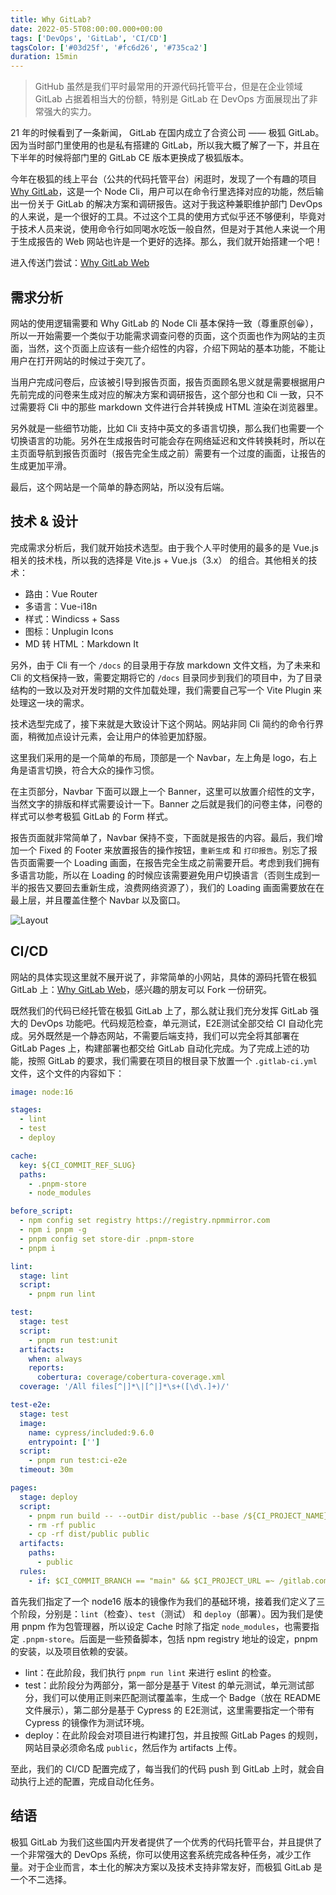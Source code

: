 ```yaml
---
title: Why GitLab?
date: 2022-05-5T08:00:00.000+00:00
tags: ['DevOps', 'GitLab', 'CI/CD']
tagsColor: ['#03d25f', '#fc6d26', '#735ca2']
duration: 15min
---
```


<blockquote>
GitHub 虽然是我们平时最常用的开源代码托管平台，但是在企业领域 GitLab 占据着相当大的份额，特别是 GitLab 在 DevOps 方面展现出了非常强大的实力。
</blockquote>

21 年的时候看到了一条新闻，<vscode-icons-file-type-gitlab /> GitLab 在国内成立了合资公司 —— 极狐 GitLab。因为当时部门里使用的也是私有搭建的 GitLab，所以我大概了解了一下，并且在下半年的时候将部门里的 GitLab CE 版本更换成了极狐版本。

今年在极狐的线上平台（公共的代码托管平台）闲逛时，发现了一个有趣的项目 [Why GitLab](https://jihulab.com/gitlab-cn/why-gitlab)，这是一个 Node Cli，用户可以在命令行里选择对应的功能，然后输出一份关于 GitLab 的解决方案和调研报告。这对于我这种兼职维护部门 DevOps 的人来说，是一个很好的工具。不过这个工具的使用方式似乎还不够便利，毕竟对于技术人员来说，使用命令行如同喝水吃饭一般自然，但是对于其他人来说一个用于生成报告的 Web 网站也许是一个更好的选择。那么，我们就开始搭建一个吧！

进入传送门尝试：[Why GitLab Web](https://archergu.gitlab.io/why-gitlab-web/)

## 需求分析

网站的使用逻辑需要和 Why GitLab 的 Node Cli 基本保持一致（尊重原创😀），所以一开始需要一个类似于功能需求调查问卷的页面，这个页面也作为网站的主页面，当然，这个页面上应该有一些介绍性的内容，介绍下网站的基本功能，不能让用户在打开网站的时候过于突兀了。

当用户完成问卷后，应该被引导到报告页面，报告页面顾名思义就是需要根据用户先前完成的问卷来生成对应的解决方案和调研报告，这个部分也和 Cli 一致，只不过需要将 Cli 中的那些 markdown 文件进行合并转换成 HTML 渲染在浏览器里。

另外就是一些细节功能，比如 Cli 支持中英文的多语言切换，那么我们也需要一个切换语言的功能。另外在生成报告时可能会存在网络延迟和文件转换耗时，所以在主页面导航到报告页面时（报告完全生成之前）需要有一个过度的画面，让报告的生成更加平滑。

最后，这个网站是一个简单的静态网站，所以没有后端。

## 技术 & 设计

完成需求分析后，我们就开始技术选型。由于我个人平时使用的最多的是 <vscode-icons-file-type-vue /> Vue.js 相关的技术栈，所以我的选择是 <vscode-icons-file-type-vite /> Vite.js + <vscode-icons-file-type-vue /> Vue.js（3.x） 的组合。其他相关的技术：
- 路由：Vue Router
- 多语言：Vue-i18n
- 样式：Windicss + Sass
- 图标：Unplugin Icons
- MD 转 HTML：Markdown It

另外，由于 Cli 有一个 `/docs` 的目录用于存放 markdown 文件文档，为了未来和 Cli 的文档保持一致，需要定期将它的 `/docs` 目录同步到我们的项目中，为了目录结构的一致以及对开发时期的文件加载处理，我们需要自己写一个 Vite Plugin 来处理这一块的需求。

技术选型完成了，接下来就是大致设计下这个网站。网站非同 Cli 简约的命令行界面，稍微加点设计元素，会让用户的体验更加舒服。

这里我们采用的是一个简单的布局，顶部是一个 Navbar，左上角是 logo，右上角是语言切换，符合大众的操作习惯。

在主页部分，Navbar 下面可以跟上一个 Banner，这里可以放置介绍性的文字，当然文字的排版和样式需要设计一下。Banner 之后就是我们的问卷主体，问卷的样式可以参考极狐 GitLab 的 Form 样式。

报告页面就非常简单了，Navbar 保持不变，下面就是报告的内容。最后，我们增加一个 Fixed 的 Footer 来放置报告的操作按钮，`重新生成` 和 `打印报告`。别忘了报告页面需要一个 Loading 画面，在报告完全生成之前需要开启。考虑到我们拥有多语言功能，所以在 Loading 的时候应该需要避免用户切换语言（否则生成到一半的报告又要回去重新生成，浪费网络资源了），我们的 Loading 画面需要放在在最上层，并且覆盖住整个 Navbar 以及窗口。

![Layout](/images/why-gitlab-layout.jpg)

## CI/CD 

网站的具体实现这里就不展开说了，非常简单的小网站，具体的源码托管在极狐 GitLab 上：[Why GitLab Web](https://jihulab.com/ArcherGu/why-gitlab-web)，感兴趣的朋友可以 Fork 一份研究。

既然我们的代码已经托管在极狐 GitLab 上了，那么就让我们充分发挥 GitLab 强大的 DevOps 功能吧。代码规范检查，单元测试，E2E测试全部交给 CI 自动化完成。另外既然是一个静态网站，不需要后端支持，我们可以完全将其部署在 GitLab Pages 上，构建部署也都交给 GitLab 自动化完成。为了完成上述的功能，按照 GitLab 的要求，我们需要在项目的根目录下放置一个 `.gitlab-ci.yml` 文件，这个文件的内容如下：
```yml
image: node:16

stages:
  - lint
  - test
  - deploy

cache:
  key: ${CI_COMMIT_REF_SLUG}
  paths:
    - .pnpm-store
    - node_modules

before_script:
  - npm config set registry https://registry.npmmirror.com
  - npm i pnpm -g
  - pnpm config set store-dir .pnpm-store
  - pnpm i

lint:
  stage: lint
  script:
    - pnpm run lint

test:
  stage: test
  script:
    - pnpm run test:unit
  artifacts:
    when: always
    reports:
      cobertura: coverage/cobertura-coverage.xml
  coverage: '/All files[^|]*\|[^|]*\s+([\d\.]+)/'

test-e2e:
  stage: test
  image:
    name: cypress/included:9.6.0
    entrypoint: ['']
  script:
    - pnpm run test:ci-e2e
  timeout: 30m

pages:
  stage: deploy
  script:
    - pnpm run build -- --outDir dist/public --base /${CI_PROJECT_NAME}/
    - rm -rf public
    - cp -rf dist/public public
  artifacts:
    paths:
      - public
  rules:
    - if: $CI_COMMIT_BRANCH == "main" && $CI_PROJECT_URL =~ /gitlab.com/
```

首先我们指定了一个 node16 版本的镜像作为我们的基础环境，接着我们定义了三个阶段，分别是：`lint`（检查）、`test`（测试） 和 `deploy`（部署）。因为我们是使用 <vscode-icons-file-type-light-pnpm/> pnpm 作为包管理器，所以设定 Cache 时除了指定 `node_modules`，也需要指定 `.pnpm-store`。后面是一些预备脚本，包括 npm registry 地址的设定，pnpm 的安装，以及项目依赖的安装。

- lint：在此阶段，我们执行 `pnpm run lint` 来进行 eslint 的检查。
- test：此阶段分为两部分，第一部分是基于 <vscode-icons-file-type-vitest/> Vitest 的单元测试，单元测试部分，我们可以使用正则来匹配测试覆盖率，生成一个 Badge（放在 README 文件展示），第二部分是基于 <vscode-icons-file-type-cypress/> Cypress 的 E2E测试，这里需要指定一个带有 Cypress 的镜像作为测试环境。
- deploy：在此阶段会对项目进行构建打包，并且按照 GitLab Pages 的规则，网站目录必须命名成 `public`，然后作为 artifacts 上传。

至此，我们的 CI/CD 配置完成了，每当我们的代码 push 到 GitLab 上时，就会自动执行上述的配置，完成自动化任务。

## 结语

极狐 GitLab 为我们这些国内开发者提供了一个优秀的代码托管平台，并且提供了一个非常强大的 DevOps 系统，你可以使用这套系统完成各种任务，减少工作量。对于企业而言，本土化的解决方案以及技术支持非常友好，而极狐 GitLab 是一个不二选择。